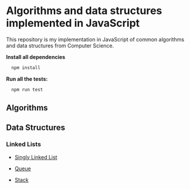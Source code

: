 # Algorithms and data structures implemented in JavaScript

This repository is my implementation in JavaScript of common algorithms and data structures from Computer Science.

**Install all dependencies**

```javascript
  npm install
```

**Run all the tests:**

```javascript
  npm run test
```

## Algorithms

## Data Structures

### Linked Lists

- [Singly Linked List](https://github.com/jakeguti/algorithms-and-data-structures-in-javascript/blob/master/src/data-structures/singly-linked-list/singly-linked-list.js)

- [Queue](https://github.com/jakeguti/algorithms-and-data-structures-in-javascript/blob/master/src/data-structures/queue/queue.js)

- [Stack](https://github.com/jakeguti/algorithms-and-data-structures-in-javascript/blob/master/src/data-structures/stack/stack.js)
